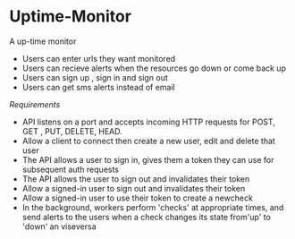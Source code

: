 # Uptime-Monitor
A up-time monitor
 - Users can enter urls they want monitored
 - Users can recieve alerts when the resources go down or come back up
 - Users can sign up , sign in and sign out
 - Users can get sms alerts instead of email

*Requirements*
- API listens on a port and accepts incoming HTTP requests for POST, GET , PUT, DELETE, HEAD.
- Allow a client to connect then create a new user, edit and delete that user
- The API allows a user to sign in, gives them a token they can use for subsequent auth requests
- The API allows the user to sign out and invalidates their token
- Allow a signed-in user to sign out and invalidates their token
- Allow a signed-in user to use their token to create a newcheck
- In the background, workers perform 'checks' at appropriate times, and send alerts to the users when a check changes its state from'up' to 'down' an viseversa

